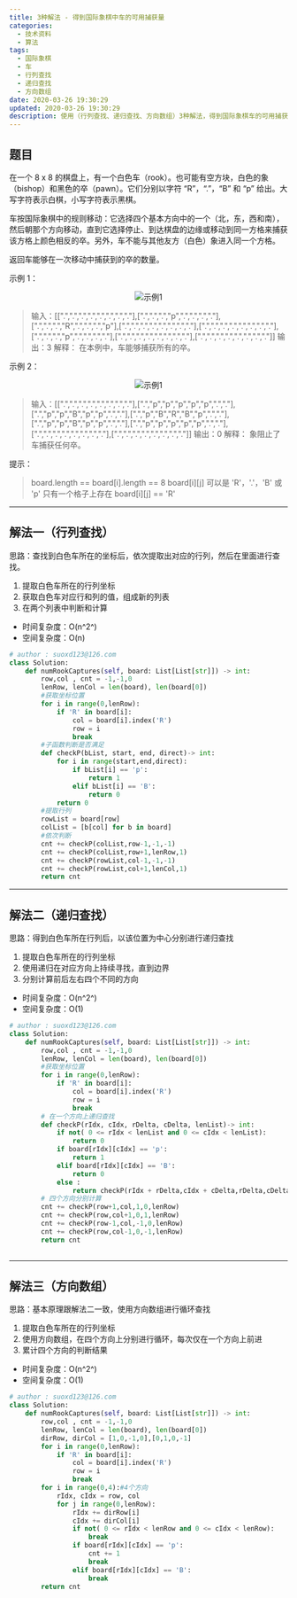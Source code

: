 ```yaml
---
title: 3种解法 - 得到国际象棋中车的可用捕获量
categories:
  - 技术资料
  - 算法
tags:
  - 国际象棋
  - 车
  - 行列查找
  - 递归查找
  - 方向数组
date: 2020-03-26 19:30:29
updated: 2020-03-26 19:30:29
description: 使用（行列查找、递归查找、方向数组）3种解法，得到国际象棋车的可用捕获量...
---
```


## 题目
在一个 8 x 8 的棋盘上，有一个白色车（rook）。也可能有空方块，白色的象（bishop）和黑色的卒（pawn）。它们分别以字符 “R”，“.”，“B” 和 “p” 给出。大写字符表示白棋，小写字符表示黑棋。

车按国际象棋中的规则移动：它选择四个基本方向中的一个（北，东，西和南），然后朝那个方向移动，直到它选择停止、到达棋盘的边缘或移动到同一方格来捕获该方格上颜色相反的卒。另外，车不能与其他友方（白色）象进入同一个方格。

返回车能够在一次移动中捕获到的卒的数量。
 

示例 1：
 <center>    <img src="https://www.zhenxiangsimple.com/img/tech/20200326102043662.png" title="示例1"/>    </center>


>输入：[[".",".",".",".",".",".",".","."],[".",".",".","p",".",".",".","."],[".",".",".","R",".",".",".","p"],[".",".",".",".",".",".",".","."],[".",".",".",".",".",".",".","."],[".",".",".","p",".",".",".","."],[".",".",".",".",".",".",".","."],[".",".",".",".",".",".",".","."]]
输出：3
解释：
在本例中，车能够捕获所有的卒。


示例 2：


 <center>    <img src="https://www.zhenxiangsimple.com/img/tech/20200326102043663.png" title="示例1"/>    </center>

>输入：[[".",".",".",".",".",".",".","."],[".","p","p","p","p","p",".","."],[".","p","p","B","p","p",".","."],[".","p","B","R","B","p",".","."],[".","p","p","B","p","p",".","."],[".","p","p","p","p","p",".","."],[".",".",".",".",".",".",".","."],[".",".",".",".",".",".",".","."]]
输出：0
解释：
象阻止了车捕获任何卒。

 

提示：

>board.length == board[i].length == 8
board[i][j] 可以是 'R'，'.'，'B' 或 'p'
只有一个格子上存在 board[i][j] == 'R'
***
## 解法一（行列查找）
思路：查找到白色车所在的坐标后，依次提取出对应的行列，然后在里面进行查找。
1. 提取白色车所在的行列坐标
2. 获取白色车对应行和列的值，组成新的列表
3. 在两个列表中判断和计算

* 时间复杂度：O(n^2^)
* 空间复杂度：O(n)
```python
# author : suoxd123@126.com
class Solution:
    def numRookCaptures(self, board: List[List[str]]) -> int:
        row,col , cnt = -1,-1,0
        lenRow, lenCol = len(board), len(board[0])
        #获取坐标位置
        for i in range(0,lenRow):
            if 'R' in board[i]:
                col = board[i].index('R')
                row = i
                break
        #子函数判断是否满足
        def checkP(bList, start, end, direct)-> int:
            for i in range(start,end,direct):
                if bList[i] == 'p':
                    return 1
                elif bList[i] == 'B':
                    return 0
            return 0
        #提取行列
        rowList = board[row]
        colList = [b[col] for b in board]
        #依次判断
        cnt += checkP(colList,row-1,-1,-1)
        cnt += checkP(colList,row+1,lenRow,1)
        cnt += checkP(rowList,col-1,-1,-1)
        cnt += checkP(rowList,col+1,lenCol,1)
        return cnt
```
***
## 解法二（递归查找）
思路：得到白色车所在行列后，以该位置为中心分别进行递归查找
1. 提取白色车所在的行列坐标
2. 使用递归在对应方向上持续寻找，直到边界
3. 分别计算前后左右四个不同的方向

* 时间复杂度：O(n^2^)
* 空间复杂度：O(1)
```python
# author : suoxd123@126.com
class Solution:    
    def numRookCaptures(self, board: List[List[str]]) -> int:
        row,col , cnt = -1,-1,0
        lenRow, lenCol = len(board), len(board[0])
        #获取坐标位置
        for i in range(0,lenRow):
            if 'R' in board[i]:
                col = board[i].index('R')
                row = i
                break
        # 在一个方向上递归查找
        def checkP(rIdx, cIdx, rDelta, cDelta, lenList)-> int:
            if not( 0 <= rIdx < lenList and 0 <= cIdx < lenList):
                return 0
            if board[rIdx][cIdx] == 'p':
                return 1
            elif board[rIdx][cIdx] == 'B':
                return 0
            else :
                return checkP(rIdx + rDelta,cIdx + cDelta,rDelta,cDelta,lenList)
        # 四个方向分别计算
        cnt += checkP(row+1,col,1,0,lenRow)
        cnt += checkP(row,col+1,0,1,lenRow)
        cnt += checkP(row-1,col,-1,0,lenRow)
        cnt += checkP(row,col-1,0,-1,lenRow)
        return cnt
        
```

***
## 解法三（方向数组）
思路：基本原理跟解法二一致，使用方向数组进行循环查找
1. 提取白色车所在的行列坐标
2. 使用方向数组，在四个方向上分别进行循环，每次仅在一个方向上前进
3. 累计四个方向的判断结果

* 时间复杂度：O(n^2^)
* 空间复杂度：O(1)
```python
# author : suoxd123@126.com
class Solution:    
    def numRookCaptures(self, board: List[List[str]]) -> int:
        row,col , cnt = -1,-1,0
        lenRow, lenCol = len(board), len(board[0])
        dirRow, dirCol = [1,0,-1,0],[0,1,0,-1]
        for i in range(0,lenRow):
            if 'R' in board[i]:
                col = board[i].index('R')
                row = i
                break
        for i in range(0,4):#4个方向
            rIdx, cIdx = row, col
            for j in range(0,lenRow):
                rIdx += dirRow[i]
                cIdx += dirCol[i]
                if not( 0 <= rIdx < lenRow and 0 <= cIdx < lenRow):
                    break
                if board[rIdx][cIdx] == 'p':
                    cnt += 1
                    break
                elif board[rIdx][cIdx] == 'B':
                    break
        return cnt        
```
